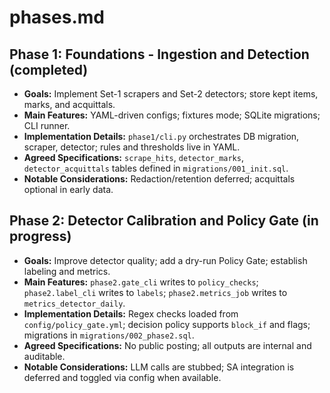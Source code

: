 
# phases.md

## Phase 1: Foundations - Ingestion and Detection (completed)
- **Goals:** Implement Set-1 scrapers and Set-2 detectors; store kept items, marks, and acquittals.
- **Main Features:** YAML-driven configs; fixtures mode; SQLite migrations; CLI runner.
- **Implementation Details:** `phase1/cli.py` orchestrates DB migration, scraper, detector; rules and thresholds live in YAML.
- **Agreed Specifications:** `scrape_hits`, `detector_marks`, `detector_acquittals` tables defined in `migrations/001_init.sql`.
- **Notable Considerations:** Redaction/retention deferred; acquittals optional in early data.

## Phase 2: Detector Calibration and Policy Gate (in progress)
- **Goals:** Improve detector quality; add a dry-run Policy Gate; establish labeling and metrics.
- **Main Features:** `phase2.gate_cli` writes to `policy_checks`; `phase2.label_cli` writes to `labels`; `phase2.metrics_job` writes to `metrics_detector_daily`.
- **Implementation Details:** Regex checks loaded from `config/policy_gate.yml`; decision policy supports `block_if` and flags; migrations in `migrations/002_phase2.sql`.
- **Agreed Specifications:** No public posting; all outputs are internal and auditable.
- **Notable Considerations:** LLM calls are stubbed; SA integration is deferred and toggled via config when available.
